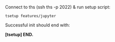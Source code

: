 
<!--
#@bashMarkupScript:0.0.1
#@depends:bs
-->

Connect to ths (ssh ths -p 2022) & run setup script:
```
tsetup features/jupyter
```
Successful init should end with:

**\[tsetup\] END.**


	





